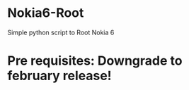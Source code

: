 # Nokia6-Root
Simple python script to Root Nokia 6

# Pre requisites: Downgrade to february release!


